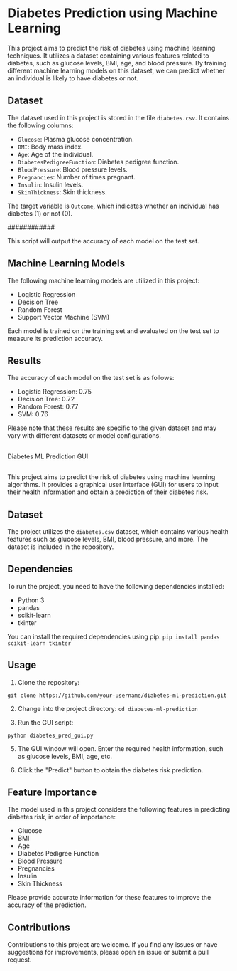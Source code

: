 # Diabetes Prediction using Machine Learning

This project aims to predict the risk of diabetes using machine learning techniques. It utilizes a dataset containing various features related to diabetes, such as glucose levels, BMI, age, and blood pressure. By training different machine learning models on this dataset, we can predict whether an individual is likely to have diabetes or not.

## Dataset

The dataset used in this project is stored in the file `diabetes.csv`. It contains the following columns:

- `Glucose`: Plasma glucose concentration.
- `BMI`: Body mass index.
- `Age`: Age of the individual.
- `DiabetesPedigreeFunction`: Diabetes pedigree function.
- `BloodPressure`: Blood pressure levels.
- `Pregnancies`: Number of times pregnant.
- `Insulin`: Insulin levels.
- `SkinThickness`: Skin thickness.

The target variable is `Outcome`, which indicates whether an individual has diabetes (1) or not (0).


############

This script will output the accuracy of each model on the test set.

## Machine Learning Models

The following machine learning models are utilized in this project:

- Logistic Regression
- Decision Tree
- Random Forest
- Support Vector Machine (SVM)

Each model is trained on the training set and evaluated on the test set to measure its prediction accuracy.

## Results

The accuracy of each model on the test set is as follows:

- Logistic Regression: 0.75
- Decision Tree: 0.72
- Random Forest: 0.77
- SVM: 0.76

Please note that these results are specific to the given dataset and may vary with different datasets or model configurations.

##
Diabetes ML Prediction GUI
##


This project aims to predict the risk of diabetes using machine learning algorithms. It provides a graphical user interface (GUI) for users to input their health information and obtain a prediction of their diabetes risk.

## Dataset

The project utilizes the `diabetes.csv` dataset, which contains various health features such as glucose levels, BMI, blood pressure, and more. The dataset is included in the repository.

## Dependencies

To run the project, you need to have the following dependencies installed:

- Python 3
- pandas
- scikit-learn
- tkinter

You can install the required dependencies using pip:
``` pip install pandas scikit-learn tkinter ```


## Usage

1. Clone the repository:

```git clone https://github.com/your-username/diabetes-ml-prediction.git```

2. Change into the project directory:
```cd diabetes-ml-prediction```

3. Run the GUI script:
   
```python diabetes_pred_gui.py```

5. The GUI window will open. Enter the required health information, such as glucose levels, BMI, age, etc.

6. Click the "Predict" button to obtain the diabetes risk prediction.

## Feature Importance

The model used in this project considers the following features in predicting diabetes risk, in order of importance:

- Glucose
- BMI
- Age
- Diabetes Pedigree Function
- Blood Pressure
- Pregnancies
- Insulin
- Skin Thickness

Please provide accurate information for these features to improve the accuracy of the prediction.

## Contributions

Contributions to this project are welcome. If you find any issues or have suggestions for improvements, please open an issue or submit a pull request.


